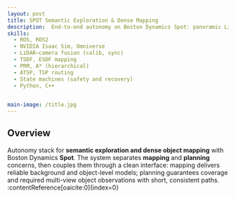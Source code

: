 ```yaml
---
layout: post
title: SPOT Semantic Exploration & Dense Mapping
description:  End-to-end autonomy on Boston Dynamics Spot: panoramic LiDAR–camera mapping, semantic-aware planning, and safe-aggressive exploration validated in simulation and on hardware.
skills: 
  - ROS, ROS2
  - NVIDIA Isaac Sim, Omniverse
  - LiDAR–camera fusion (calib, sync)
  - TSDF, ESDF mapping
  - PRM, A* (hierarchical)
  - ATSP, TSP routing
  - State machines (safety and recovery)
  - Python, C++
  

main-image: /title.jpg
---
```


## Overview
Autonomy stack for **semantic exploration and dense object mapping** with Boston Dynamics **Spot**. The system separates **mapping** and **planning** concerns, then couples them through a clean interface: mapping delivers reliable background and object-level models; planning guarantees coverage and required multi-view object observations with short, consistent paths. :contentReference[oaicite:0]{index=0}


